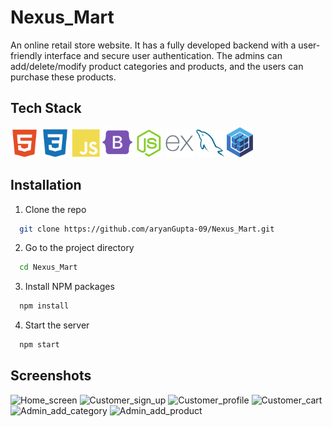 # Nexus_Mart

An online retail store website. It has a fully developed backend with a user-friendly interface and secure user authentication.
The admins can add/delete/modify product categories and products, and the users can purchase these products.

## Tech Stack

<a href="https://developer.mozilla.org/en-US/docs/Glossary/HTML5" target="_blank" rel="noreferrer"><img src="https://github.com/aryanGupta-09/GitHub-Profile-Icons/blob/main/Languages/HTML.svg" width="45" height="45" alt="HTML5" /></a>
<a href="https://www.w3.org/TR/CSS/#css" target="_blank" rel="noreferrer"><img src="https://github.com/aryanGupta-09/GitHub-Profile-Icons/blob/main/Languages/CSS.svg" width="45" height="45" alt="CSS3" /></a>
<a href="https://developer.mozilla.org/en-US/docs/Web/JavaScript" target="_blank" rel="noreferrer"><img src="https://github.com/aryanGupta-09/GitHub-Profile-Icons/blob/main/Languages/JavaScript.svg" width="45" height="45" alt="JavaScript" /></a>
<a href="https://getbootstrap.com/" target="_blank" rel="noreferrer"><img src="https://github.com/aryanGupta-09/GitHub-Profile-Icons/blob/main/Web%20Development/Bootstrap.svg" width="48" height="48" alt="Bootstrap" /></a>
<a href="https://nodejs.org/en/" target="_blank" rel="noreferrer"><img src="https://github.com/aryanGupta-09/GitHub-Profile-Icons/blob/main/Web%20Development/Nodejs.svg" width="45" height="45" alt="Node.js" /></a>
<a href="https://expressjs.com/" target="_blank" rel="noreferrer"><img src="https://github.com/aryanGupta-09/GitHub-Profile-Icons/blob/main/Web%20Development/Expressjs.svg" width="45" height="45" alt="Express.js" /></a>
<a href="https://www.mysql.com/" target="_blank" rel="noreferrer"><img src="https://github.com/aryanGupta-09/GitHub-Profile-Icons/blob/main/Web%20Development/MySQL.svg" width="45" height="45" alt="MySQL" /></a>
<a href="https://sequelize.org/" target="_blank" rel="noreferrer"><img src="https://github.com/aryanGupta-09/GitHub-Profile-Icons/blob/main/Web%20Development/Sequelize.png" width="42" height="48" alt="Sequelize" /></a>

## Installation

1. Clone the repo
```bash
  git clone https://github.com/aryanGupta-09/Nexus_Mart.git
```

2. Go to the project directory
```bash
  cd Nexus_Mart
```

3. Install NPM packages
```bash
  npm install
```

4. Start the server
```bash
  npm start
```

## Screenshots

<img src="https://github.com/aryanGupta-09/Nexus_Mart/assets/96881807/508243fa-e436-4bda-8b8c-f0d63ed9d498" alt="Home_screen" width="400" height="550" />
<img src="https://github.com/aryanGupta-09/Nexus_Mart/assets/96881807/a3968d35-35d7-4b0a-861a-59f9b50723dc" alt="Customer_sign_up" width="400" height="550" />
<img src="https://github.com/aryanGupta-09/Nexus_Mart/assets/96881807/65055829-8133-49f5-8b1f-5b2730c2ecf7" alt="Customer_profile" width="1000" height="500" />
<img src="https://github.com/aryanGupta-09/Nexus_Mart/assets/96881807/d2bbf124-7151-42f6-9569-7e6182546cea" alt="Customer_cart" width="1000" height="500" />
<img src="https://github.com/aryanGupta-09/Nexus_Mart/assets/96881807/cf1b8e31-4df9-45fb-9e16-c94262dd99a2" alt="Admin_add_category" width="1000" height="500" />
<img src="https://github.com/aryanGupta-09/Nexus_Mart/assets/96881807/1bd1e90a-5e2a-4152-822c-5562a4d8aa1d" alt="Admin_add_product" width="1000" height="500" />
